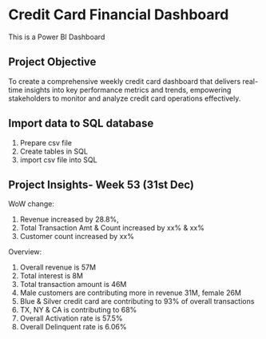 # Credit Card Financial Dashboard
This is a Power BI Dashboard
## Project Objective
To create a comprehensive weekly credit card dashboard that delivers real-time insights into key performance metrics and trends, empowering stakeholders to monitor and analyze credit card operations effectively.
## Import data to SQL database
1. Prepare csv file 
2. Create tables in SQL
3. import csv file into SQL
## Project Insights- Week 53 (31st Dec)
WoW change: 
1. Revenue increased by 28.8%, 
2. Total Transaction Amt & Count increased by xx% & xx%
3. Customer count increased by xx%

Overview:

1. Overall revenue is 57M
2. Total interest is 8M
3. Total transaction amount is 46M
4. Male customers are contributing more in revenue 31M, female 26M
5. Blue & Silver credit card are contributing to 93% of overall transactions
6. TX, NY & CA is contributing to 68%
7. Overall Activation rate is 57.5%
8. Overall Delinquent rate is 6.06%


